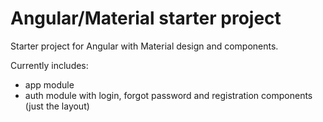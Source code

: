 # Angular/Material starter project

Starter project for Angular with Material design and components. 

Currently includes:
- app module
- auth module with login, forgot password and registration components (just the layout)